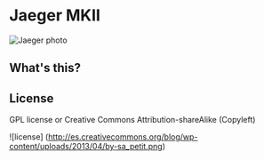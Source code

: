 # Jaeger MKII

![Jaeger photo](http://www.bilbaodynamics.com/images/DSC_4733.png)

## What's this?



## License

GPL license or Creative Commons Attribution-shareAlike (Copyleft)

![license] (http://es.creativecommons.org/blog/wp-content/uploads/2013/04/by-sa_petit.png)
